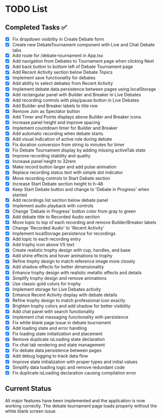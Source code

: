 # TODO List

## Completed Tasks ✅

- [x] Fix dropdown visibility in Create Debate form
- [x] Create new DebateTournament component with Live and Chat Debate tabs
- [x] Add route for /debate-tournament in App.tsx
- [x] Add navigation from Debates to Tournament page when clicking Next
- [x] Add back button to bottom left of Debate Tournament page
- [x] Add Recent Activity section below Debate Topics
- [x] Implement save functionality for debates
- [x] Add ability to select debates from Recent Activity
- [x] Implement debate data persistence between pages using localStorage
- [x] Add rectangular panel with Builder and Breaker in Live Debates
- [x] Add recording controls with play/pause button in Live Debates
- [x] Add Builder and Breaker labels to title row
- [x] Remove Join as Spectator button
- [x] Add Timer and Points displays above Builder and Breaker icons
- [x] Increase panel height and improve spacing
- [x] Implement countdown timer for Builder and Breaker
- [x] Add automatic recording when debate starts
- [x] Add visual indication of active role during debate
- [x] Fix duration conversion from string to minutes for timer
- [x] Fix Debate Tournament display by adding missing activeTab state
- [x] Improve recording stability and quality
- [x] Increase panel height to 32rem
- [x] Make record button larger and add pulse animation
- [x] Replace recording status text with simple dot indicator
- [x] Move recording controls to Start Debate section
- [x] Increase Start Debate section height to h-48
- [x] Keep Start Debate button and change to 'Debate in Progress' when started
- [x] Add recordings list section below debate panel
- [x] Implement audio playback with controls
- [x] Change 'Debate in Progress' button color from gray to green
- [x] Add debate title to Recorded Audio section
- [x] Move topic to top of each recording and remove Builder/Breaker labels
- [x] Change 'Recorded Audio' to 'Recent Activity'
- [x] Implement localStorage persistence for recordings
- [x] Add topic to each recording entry
- [x] Add trophy icon above VS text
- [x] Create realistic trophy design with cup, handles, and base
- [x] Add shine effects and hover animations to trophy
- [x] Refine trophy design to match reference image more closely
- [x] Add shadow effects for better dimensionality
- [x] Enhance trophy design with realistic metallic effects and details
- [x] Simplify trophy design and remove animations
- [x] Use classic gold colors for trophy
- [x] Implement storage for Live Debates activity
- [x] Enhance Recent Activity display with debate details
- [x] Refine trophy design to match professional icon exactly
- [x] Brighten trophy colors and add shadow for better visibility
- [x] Add chat panel with search functionality
- [x] Implement chat messaging functionality with persistence
- [x] Fix white blank page issue in debate tournament
- [x] Add loading state and error handling
- [x] Fix loading state initialization and placement
- [x] Remove duplicate isLoading state declaration
- [x] Fix chat tab rendering and state management
- [x] Fix debate data persistence between pages
- [x] Add debug logging to track data flow
- [x] Improve state initialization with proper types and initial values
- [x] Simplify data loading logic and remove redundant code
- [x] Fix duplicate isLoading declaration causing compilation error

## Current Status

All major features have been implemented and the application is now working correctly. The debate tournament page loads properly without the white blank screen issue.
